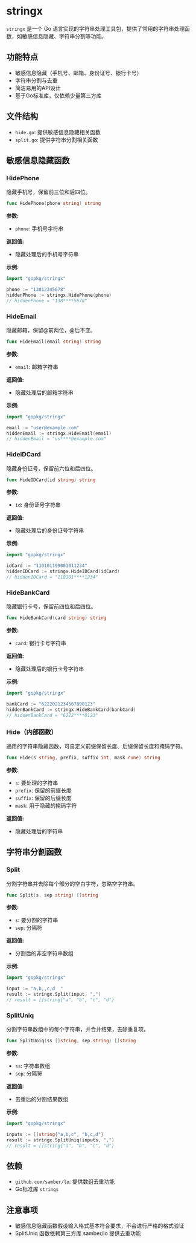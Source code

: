 # stringx

`stringx` 是一个 Go 语言实现的字符串处理工具包，提供了常用的字符串处理函数，如敏感信息隐藏、字符串分割等功能。

## 功能特点

- 敏感信息隐藏（手机号、邮箱、身份证号、银行卡号）
- 字符串分割与去重
- 简洁易用的API设计
- 基于Go标准库，仅依赖少量第三方库

## 文件结构

- `hide.go`: 提供敏感信息隐藏相关函数
- `split.go`: 提供字符串分割相关函数

## 敏感信息隐藏函数

### HidePhone
隐藏手机号，保留前三位和后四位。

```go
func HidePhone(phone string) string
```

**参数:**
- `phone`: 手机号字符串

**返回值:**
- 隐藏处理后的手机号字符串

**示例:**
```go
import "gopkg/stringx"

phone := "13812345678"
hiddenPhone := stringx.HidePhone(phone)
// hiddenPhone = "138****5678"
```

### HideEmail
隐藏邮箱，保留@前两位，@后不变。

```go
func HideEmail(email string) string
```

**参数:**
- `email`: 邮箱字符串

**返回值:**
- 隐藏处理后的邮箱字符串

**示例:**
```go
import "gopkg/stringx"

email := "user@example.com"
hiddenEmail := stringx.HideEmail(email)
// hiddenEmail = "us****@example.com"
```

### HideIDCard
隐藏身份证号，保留前六位和后四位。

```go
func HideIDCard(id string) string
```

**参数:**
- `id`: 身份证号字符串

**返回值:**
- 隐藏处理后的身份证号字符串

**示例:**
```go
import "gopkg/stringx"

idCard := "110101199001011234"
hiddenIDCard := stringx.HideIDCard(idCard)
// hiddenIDCard = "110101****1234"
```

### HideBankCard
隐藏银行卡号，保留前四位和后四位。

```go
func HideBankCard(card string) string
```

**参数:**
- `card`: 银行卡号字符串

**返回值:**
- 隐藏处理后的银行卡号字符串

**示例:**
```go
import "gopkg/stringx"

bankCard := "6222021234567890123"
hiddenBankCard := stringx.HideBankCard(bankCard)
// hiddenBankCard = "6222****0123"
```

### Hide（内部函数）
通用的字符串隐藏函数，可自定义前缀保留长度、后缀保留长度和掩码字符。

```go
func Hide(s string, prefix, suffix int, mask rune) string
```

**参数:**
- `s`: 要处理的字符串
- `prefix`: 保留的前缀长度
- `suffix`: 保留的后缀长度
- `mask`: 用于隐藏的掩码字符

**返回值:**
- 隐藏处理后的字符串

## 字符串分割函数

### Split
分割字符串并去除每个部分的空白字符，忽略空字符串。

```go
func Split(s, sep string) []string
```

**参数:**
- `s`: 要分割的字符串
- `sep`: 分隔符

**返回值:**
- 分割后的非空字符串数组

**示例:**
```go
import "gopkg/stringx"

input := "a,b,,c,d  "
result := stringx.Split(input, ",")
// result = []string{"a", "b", "c", "d"}
```

### SplitUniq
分割字符串数组中的每个字符串，并合并结果，去除重复项。

```go
func SplitUniq(ss []string, sep string) []string
```

**参数:**
- `ss`: 字符串数组
- `sep`: 分隔符

**返回值:**
- 去重后的分割结果数组

**示例:**
```go
import "gopkg/stringx"

inputs := []string{"a,b,c", "b,c,d"}
result := stringx.SplitUniq(inputs, ",")
// result = []string{"a", "b", "c", "d"}
```

## 依赖

- `github.com/samber/lo`: 提供数组去重功能
- Go标准库 `strings`

## 注意事项

- 敏感信息隐藏函数假设输入格式基本符合要求，不会进行严格的格式验证
- SplitUniq 函数依赖第三方库 samber/lo 提供去重功能